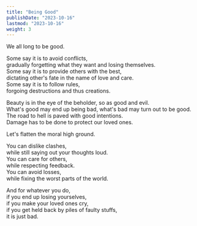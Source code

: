 ```yaml
---
title: "Being Good"
publishDate: "2023-10-16"
lastmod: "2023-10-16"
weight: 3
---
```


We all long to be good.<br/>

Some say it is to avoid conflicts,<br/>
gradually forgetting what they want and losing themselves.<br/>
Some say it is to provide others with the best,<br/>
dictating other's fate in the name of love and care.<br/>
Some say it is to follow rules,<br/>
forgoing destructions and thus creations.<br/>

Beauty is in the eye of the beholder, so as good and evil.<br/>
What's good may end up being bad, what's bad may turn out to be good.<br/>
The road to hell is paved with good intentions.<br/>
Damage has to be done to protect our loved ones.<br/>

Let's flatten the moral high ground.<br/>

You can dislike clashes,<br/>
while still saying out your thoughts loud.<br/>
You can care for others,<br/>
while respecting feedback.<br/>
You can avoid losses,<br/>
while fixing the worst parts of the world.<br/>

And for whatever you do,<br/>
if you end up losing yourselves,<br/>
if you make your loved ones cry,<br/>
if you get held back by piles of faulty stuffs,<br/>
it is just bad.<br/>
